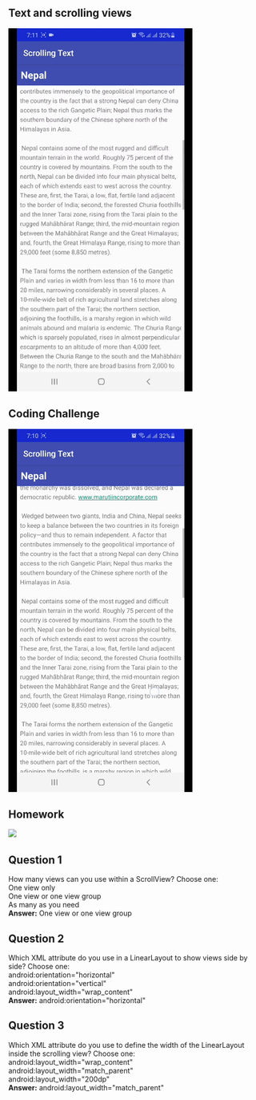 ## Text and scrolling views
![](app/src/main/res/drawable/1.gif)

## Coding Challenge
![](app/src/main/res/drawable/2.gif)

## Homework
![](app/src/main/res/drawable/homework.gif)

## Question 1
How many views can you use within a ScrollView? Choose one:<br>
One view only<br>
One view or one view group<br>
As many as you need<br>
<b>Answer:</b> One view or one view group<br>
## Question 2
Which XML attribute do you use in a LinearLayout to show views side by side? Choose one:<br>
android:orientation="horizontal"<br>
android:orientation="vertical"<br>
android:layout_width="wrap_content"<br>
<b>Answer:</b> android:orientation="horizontal"<br>
## Question 3
Which XML attribute do you use to define the width of the LinearLayout inside the scrolling view? Choose one:<br>
android:layout_width="wrap_content"<br>
android:layout_width="match_parent"<br>
android:layout_width="200dp"<br>
<b>Answer:</b> android:layout_width="match_parent"<br>
